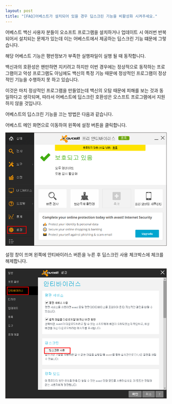 ```yaml
---
layout: post
title: "[FAQ]어베스트가 설치되어 있을 경우 딥스크린 기능을 비활성화 시켜주세요."
---
```


어베스트 백신 사용자 분들이 오소프트 프로그램을 설치하거나 업데이트 시 여러번 반복되어서 설치되는 문제가 있는데 이는 어베스트에서 제공하는
딥스크린 기능 떄문에 그렇습니다.

해당 어베스트 기능은 평반정보가 부족한 실행파일이 실행 될 때 동작합니다.

백신과의 호환성은 왠만하면 지키려고 하지만 이번 경우에는 정상적으로 동작하는 프로그램이고 악성 프로그램도 아님에도 백신의 특정 기능 때문에
정상적인 프로그램이 정상적인 기능을 수행하지 못 하고 있습니다.

이것은 마치 정상적인 프로그램을 만들었는데 백신의 오탐 때문에 피해를 보는 것과 동일하다고 생각되며, 따라서 어베스트에 딥스크린 호환성은
오스프트 프로그램에서 지원하지 않을 것입니다.

어베스트의 딥스크린 기능을 끄는 방법은 다음과 같습니다.

어베스트 메인 화면으로 이동하여 왼쪽에 설정 버튼을 클릭합니다.

![](/images/faq_67_img_1.png)

설정 창이 뜨며 왼쪽에 안티바이러스 버튼을 누른 후 딥스크린 사용 체크박스에 체크를 해제합니다.

![](/images/faq_67_img_2.png)

